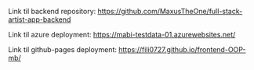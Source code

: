 Link til backend repository: https://github.com/MaxusTheOne/full-stack-artist-app-backend

Link til azure deployment: https://mabi-testdata-01.azurewebsites.net/

Link til github-pages deployment: https://fili0727.github.io/frontend-OOP-mb/
